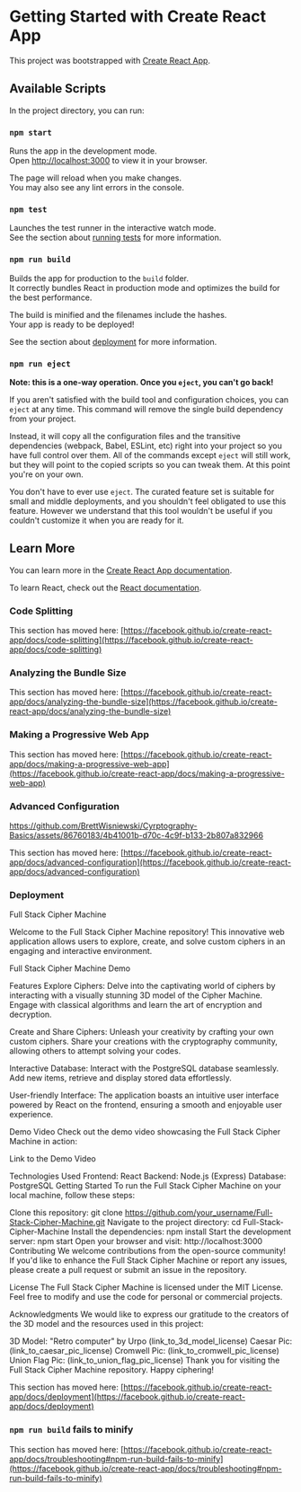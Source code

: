 # Getting Started with Create React App

This project was bootstrapped with [Create React App](https://github.com/facebook/create-react-app).

## Available Scripts

In the project directory, you can run:

### `npm start`

Runs the app in the development mode.\
Open [http://localhost:3000](http://localhost:3000) to view it in your browser.

The page will reload when you make changes.\
You may also see any lint errors in the console.

### `npm test`

Launches the test runner in the interactive watch mode.\
See the section about [running tests](https://facebook.github.io/create-react-app/docs/running-tests) for more information.

### `npm run build`

Builds the app for production to the `build` folder.\
It correctly bundles React in production mode and optimizes the build for the best performance.

The build is minified and the filenames include the hashes.\
Your app is ready to be deployed!

See the section about [deployment](https://facebook.github.io/create-react-app/docs/deployment) for more information.

### `npm run eject`

**Note: this is a one-way operation. Once you `eject`, you can't go back!**

If you aren't satisfied with the build tool and configuration choices, you can `eject` at any time. This command will remove the single build dependency from your project.

Instead, it will copy all the configuration files and the transitive dependencies (webpack, Babel, ESLint, etc) right into your project so you have full control over them. All of the commands except `eject` will still work, but they will point to the copied scripts so you can tweak them. At this point you're on your own.

You don't have to ever use `eject`. The curated feature set is suitable for small and middle deployments, and you shouldn't feel obligated to use this feature. However we understand that this tool wouldn't be useful if you couldn't customize it when you are ready for it.

## Learn More

You can learn more in the [Create React App documentation](https://facebook.github.io/create-react-app/docs/getting-started).

To learn React, check out the [React documentation](https://reactjs.org/).

### Code Splitting

This section has moved here: [https://facebook.github.io/create-react-app/docs/code-splitting](https://facebook.github.io/create-react-app/docs/code-splitting)

### Analyzing the Bundle Size

This section has moved here: [https://facebook.github.io/create-react-app/docs/analyzing-the-bundle-size](https://facebook.github.io/create-react-app/docs/analyzing-the-bundle-size)

### Making a Progressive Web App

This section has moved here: [https://facebook.github.io/create-react-app/docs/making-a-progressive-web-app](https://facebook.github.io/create-react-app/docs/making-a-progressive-web-app)

### Advanced Configuration


https://github.com/BrettWisniewski/Cyrptography-Basics/assets/86760183/4b41001b-d70c-4c9f-b133-2b807a832966


This section has moved here: [https://facebook.github.io/create-react-app/docs/advanced-configuration](https://facebook.github.io/create-react-app/docs/advanced-configuration)

### Deployment
Full Stack Cipher Machine

Welcome to the Full Stack Cipher Machine repository! This innovative web application allows users to explore, create, and solve custom ciphers in an engaging and interactive environment.

Full Stack Cipher Machine Demo

Features
Explore Ciphers: Delve into the captivating world of ciphers by interacting with a visually stunning 3D model of the Cipher Machine. Engage with classical algorithms and learn the art of encryption and decryption.

Create and Share Ciphers: Unleash your creativity by crafting your own custom ciphers. Share your creations with the cryptography community, allowing others to attempt solving your codes.

Interactive Database: Interact with the PostgreSQL database seamlessly. Add new items, retrieve and display stored data effortlessly.

User-friendly Interface: The application boasts an intuitive user interface powered by React on the frontend, ensuring a smooth and enjoyable user experience.

Demo Video
Check out the demo video showcasing the Full Stack Cipher Machine in action:

Link to the Demo Video

Technologies Used
Frontend: React
Backend: Node.js (Express)
Database: PostgreSQL
Getting Started
To run the Full Stack Cipher Machine on your local machine, follow these steps:

Clone this repository: git clone https://github.com/your_username/Full-Stack-Cipher-Machine.git
Navigate to the project directory: cd Full-Stack-Cipher-Machine
Install the dependencies: npm install
Start the development server: npm start
Open your browser and visit: http://localhost:3000
Contributing
We welcome contributions from the open-source community! If you'd like to enhance the Full Stack Cipher Machine or report any issues, please create a pull request or submit an issue in the repository.

License
The Full Stack Cipher Machine is licensed under the MIT License. Feel free to modify and use the code for personal or commercial projects.

Acknowledgments
We would like to express our gratitude to the creators of the 3D model and the resources used in this project:

3D Model: "Retro computer" by Urpo (link_to_3d_model_license)
Caesar Pic: (link_to_caesar_pic_license)
Cromwell Pic: (link_to_cromwell_pic_license)
Union Flag Pic: (link_to_union_flag_pic_license)
Thank you for visiting the Full Stack Cipher Machine repository. Happy ciphering!


This section has moved here: [https://facebook.github.io/create-react-app/docs/deployment](https://facebook.github.io/create-react-app/docs/deployment)

### `npm run build` fails to minify

This section has moved here: [https://facebook.github.io/create-react-app/docs/troubleshooting#npm-run-build-fails-to-minify](https://facebook.github.io/create-react-app/docs/troubleshooting#npm-run-build-fails-to-minify)
